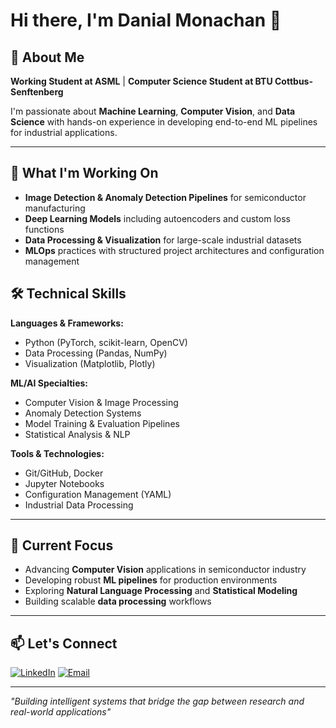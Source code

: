 # Hi there, I'm Danial Monachan 👋

## 🚀 About Me

**Working Student at ASML** | **Computer Science Student at BTU Cottbus-Senftenberg**

I'm passionate about **Machine Learning**, **Computer Vision**, and **Data Science** with hands-on experience in developing end-to-end ML pipelines for industrial applications.

---

## 🔬 What I'm Working On

- **Image Detection & Anomaly Detection Pipelines** for semiconductor manufacturing
- **Deep Learning Models** including autoencoders and custom loss functions
- **Data Processing & Visualization** for large-scale industrial datasets
- **MLOps** practices with structured project architectures and configuration management

## 🛠️ Technical Skills

**Languages & Frameworks:**
- Python (PyTorch, scikit-learn, OpenCV)
- Data Processing (Pandas, NumPy)
- Visualization (Matplotlib, Plotly)

**ML/AI Specialties:**
- Computer Vision & Image Processing
- Anomaly Detection Systems
- Model Training & Evaluation Pipelines
- Statistical Analysis & NLP

**Tools & Technologies:**
- Git/GitHub, Docker
- Jupyter Notebooks
- Configuration Management (YAML)
- Industrial Data Processing

---

## 🎯 Current Focus

- Advancing **Computer Vision** applications in semiconductor industry
- Developing robust **ML pipelines** for production environments
- Exploring **Natural Language Processing** and **Statistical Modeling**
- Building scalable **data processing** workflows

---

## 📫 Let's Connect

[![LinkedIn](https://img.shields.io/badge/LinkedIn-0077B5?style=for-the-badge&logo=linkedin&logoColor=white)](https://www.linkedin.com/in/danial-monachan-b09494142/)
[![Email](https://img.shields.io/badge/Email-D14836?style=for-the-badge&logo=gmail&logoColor=white)](mailto:danialmonachan234@gmail.com)

---

*"Building intelligent systems that bridge the gap between research and real-world applications"*
